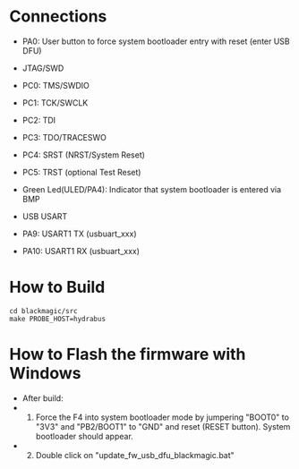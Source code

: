Connections
====================
* PA0: User button to force system bootloader entry with reset (enter USB DFU)

* JTAG/SWD
 * PC0: TMS/SWDIO
 * PC1: TCK/SWCLK
 * PC2: TDI
 * PC3: TDO/TRACESWO
 * PC4: SRST (NRST/System Reset)
 * PC5: TRST (optional Test Reset)

* Green Led(ULED/PA4): Indicator that system bootloader is entered via BMP

* USB USART
 * PA9: USART1 TX (usbuart_xxx)
 * PA10: USART1 RX (usbuart_xxx)

How to Build
============
```
cd blackmagic/src
make PROBE_HOST=hydrabus
```

How to Flash the firmware with Windows
========================================
* After build:
 * 1) Force the F4 into system bootloader mode by jumpering "BOOT0" to "3V3" and "PB2/BOOT1" to "GND" and reset (RESET button). System bootloader should appear.
 * 2) Double click on "update_fw_usb_dfu_blackmagic.bat"
